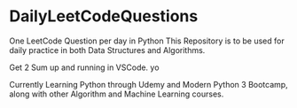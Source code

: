 ﻿# DailyLeetCodeQuestions
One LeetCode Question per day in Python
This Repository is to be used for daily practice in both Data Structures and Algorithms.

Get 2 Sum up and running in VSCode. yo

Currently Learning Python through Udemy and Modern Python 3 Bootcamp, along with other Algorithm and Machine Learning courses.
